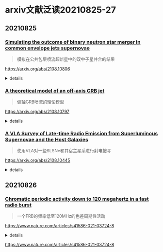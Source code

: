 # arxiv文献泛读20210825-27

## 20210825

### [Simulating the outcome of binary neutron star merger in common envelope jets supernovae](./2108.10806.pdf)

> 模拟在公共包层喷流超新星中的双中子星并合的结果

https://arxiv.org/abs/2108.10806

<details>
<summary>details</summary>

We simulate the influence of the energy that the merger process of two neutron stars (NSs) releases inside a red supergiant (RSG) star on the RSG envelope inner to the merger location. In the triple star common envelope evolution (CEE) that we consider a tight binary system of two NSs spirals-in inside an RSG envelope and because of mass accretion and dynamical friction the two NS merge. We deposit merger-explosion energies of 3e50 and 1e51 erg at distances of 25Ro and 50Ro from the center of the RSG, and with the three-dimensional hydrodynamical code FLASH we follow the evolution of the RSG envelope in inner regions. For the parameters we explore we find that more than 90 per cent of the RSG envelope mass inner to the merger site stays bound to the RSG. NSs that experience a CEE are likely to accrete RSG envelope mass through an accretion disk that launches jets. These jets power a luminous transient event, a common envelope jets supernova (CEJSN). The merger process adds to the CEJSN energy. Our finding implies that the interaction of the merger product, a massive NS or a BH, with the envelope can continue to release more energy, both by further in-spiral and by mass accretion by the merger product. Massive RSG envelopes can force the merger product to spiral-in into the core of the RSG, leading to an even more energetic CEJSN. 

- 模拟了在一个红超巨星(RSG)里面的双中子星并合过程释放的能量对并合位置以内的RGS包层的影响.
- 发现并合位置以内的90%的包层质量会继续保留在RSG中. 而在这样一个tripple star common envelope evolution中, 双中子星会吸积RSG的包层物质开启喷流. 这些喷流则会引发明亮的暂现源事件: 共包层喷流超新星(common envelope jets supernova, CEJSN).
- 研究表明并合产物(NS或BH)与包层物质的相互作用可以通过进一步的旋进或这吸积来释放更多的能量. 大质量的RSG能够使并合产物往核心旋进从而导致能量更大的CEJSN

![fig1](./pics/fig1.png)
![fig1note](./pics/fig1_note.png)

</details>

### [A theoretical model of an off-axis GRB jet](./2108.10797.pdf)

> 偏轴GRB喷流的理论模型

https://arxiv.org/abs/2108.10797

<details>
<summary>details</summary>

In light of the most recent observations of late afterglows produced by the merger of compact objects or by the core-collapse of massive dying stars, we research the evolution of the afterglow produced by an off-axis top-hat jet and its interaction with a surrounding medium. The medium is parametrized by a power law distribution of the form n(r)∝r−k is the stratification parameter and contains the development when the surrounding density is constant (k=0) or wind-like (k=2). We develop an analytical synchrotron forward-shock model when the outflow is viewed off-axis, and it is decelerated by a stratified medium. Using the X-ray data points collected by a large campaign of orbiting satellites and ground telescopes, we have managed to apply our model and fit the X-ray spectrum of the GRB afterglow associated to SN 2020bvc with conventional parameters. Our model predicts that its circumburst medium is parametrized by a power law with stratification parameter k=1.5. 

- 作者研究了偏轴高帽喷流产生的余辉的演化及其与周围介质的相互作用

- 介质由幂律的密度分布来描述$n(r)\propto r^{-k}$. 讨论了k=0(constant)和k=2(wind-like)的情形

- 作者提出了一个解析的同步辐射前向激波模型, 描述偏轴外流被分层介质减速产生的余辉辐射.

- 使用该模型拟合了SN2020bvc成协的GRB余辉, 给出爆周介质的密度分布指数k=1.5

  ![fig2](./pics/fig2.png)

</details>

### [A VLA Survey of Late-time Radio Emission from Superluminous Supernovae and the Host Galaxies](./2108.10445.pdf)

> 使用VLA对一些SLSNe和其宿主星系进行射电搜寻

https://arxiv.org/abs/2108.10445

<details>
<summary>details</summary>

We present the results of 3 GHz radio continuum observations of 23 superluminous supernovae (SLSNe) and their host galaxies by using the Karl G. Jansky Very Large Array conducted 5-21 years after the explosions. The sample consists of 15 Type I and 8 Type II SLSNe at z < 0.3, providing one of the largest sample of SLSNe with late-time radio data. We detected radio emission from one SLSN (PTF10hgi) and 5 hosts with a significance of >5σ. No time variability is found in late-time radio light curves of the radio-detected sources in a timescale of years except for PTF10hgi, whose variability is reported in a separate study. Comparison of star-formation rates (SFRs) derived from the 3 GHz flux densities with those derived from SED modeling based on UV-NIR data shows that four hosts have an excess of radio SFRs, suggesting obscured star formation. Upper limits for undetected hosts and stacked results show that the majority of the SLSN hosts do not have a significant obscured star formation. By using the 3 GHz upper limits, we constrain the parameters for afterglows arising from interaction between initially off-axis jets and circumstellar medium (CSM). We found that the models with higher energies (Eiso≳ several ×1053 erg) and CSM densities (n≳0.01 cm−3) are excluded, but lower energies or CSM densities are not excluded with the current data. We also constrained the models of pulsar wind nebulae powered by a newly born magnetar for a subsample of SLSNe with model predictions in the literature. 

- 作者在3GHz上对23个SLSN以及宿主星系做了射电搜寻, 结果只在一个SLSN和5个宿主星系中探测到了射电辐射.
- 作者根据射电辐射计算了宿主星系的SFR, 将结果与从SED(UV-NIR)模型得到的SFR比较, 发现有4个宿主星系存在射电恒星形成率的超出, 即存在obscured star formation.
  ![eqs](./pics/2108.10445_eq1.png)
- 考虑到晚期射电辐射可能从偏轴喷流和介质的相互作用中产生, 使用其它未探测到的目标的上限值 进行了余辉参数的限制, 排除了较高能量(Eiso≳ several ×10^53 erg) and 和较高密度(n≳0.01 cm^−3)的情形.(把不同的星系的光度拿到一起?转换成了光度, 消除了距离的因素)
  ![fig6](./pics/2108.10445_fig6.png)

- 射电辐射也可能产生于新生磁星驱动的脉冲星星风星云, 作者对此模型也做了一些限制.
  ![tab6](./pics/2108.10445_tab6.png)

</details>

## 20210826

### [Chromatic periodic activity down to 120 megahertz in a fast radio burst](./s41586-021-03724-8.pdf)

> 一个FRB的频率低至120MHz的色差周期性活动

https://www.nature.com/articles/s41586-021-03724-8

<details>
<summary>details</summary>

Fast radio bursts (FRBs) are extragalactic astrophysical transients1 whose brightness requires emitters that are highly energetic yet compact enough to produce the short, millisecond-duration bursts. FRBs have thus far been detected at frequencies from 8 gigahertz (ref. 2) down to 300 megahertz (ref. 3), but lower-frequency emission has remained elusive. Some FRBs repeat4,5,6, and one of the most frequently detected, FRB 20180916B7, has a periodicity cycle of 16.35 days (ref. 8). Using simultaneous radio data spanning a wide range of wavelengths (a factor of more than 10), here we show that FRB 20180916B emits down to 120 megahertz, and that its activity window is frequency dependent (that is, chromatic). The window is both narrower and earlier at higher frequencies. Binary wind interaction models predict a wider window at higher frequencies, the opposite of our observations. Our full-cycle coverage shows that the 16.3-day periodicity is not aliased. We establish that low-frequency FRB emission can escape the local medium. For bursts of the same fluence, FRB 20180916B is more active below 200 megahertz than at 1.4 gigahertz. Combining our results with previous upper limits on the all-sky FRB rate at 150 megahertz, we find there are 3–450 FRBs in the sky per day above 50 Jy ms. Our chromatic results strongly disfavour scenarios in which absorption from strong stellar winds causes FRB periodicity. We demonstrate that some FRBs are found in ‘clean’ environments that do not absorb or scatter low-frequency radiation.

- 目前FRB在300MHz以下的辐射情况仍不是很清楚.
- 作者使用波长跨度很大的同时的射数据, 展示了周期为16.35天的重复爆FRB20180916B的辐射频段低至120MHz, 并且它的活动窗口是由频率决定的, 频率越高, 活动窗口就越窄和越早.
- 文章证实低频FRB辐射也可以自本地介质中逃逸出来.
- 在相同通量的爆发中, FRB20180926B在200MHz以下要比在1.4GHz更活跃.
- 结合以前的150MHz全天FRB发生率的上限和这次的结果, 作者发现每天有3-450个 50 Jy ms以上的FRB.
- 具有色差的行为不支持FRB的周期性是由强烈星风的吸收造成的这种情形.
- 作者展示了一些FRB的环境是"干净的", 不吸收或散射低频率辐射.

---
- 观测: 使用Apertif(1220MHz-1520MHz, 388.4h, covering 7cycles)和LOFAR(110-190MHz, 48.3h, during 3cycles peaks). 前者探测到54个爆(in 6 cycles), 后者探测到9个(in 1 cycle).
  ![fig3](./pics/nat_fig3.png)
- 后者的9个都没有同时在Apertif上探测到. 而在前者的54个爆的时间内, 作者用LOFAR同时观测了10个,也没有探测到. 
  ![fig1](./pics/nat_fig1.png)
  ![fig2](./pics/nat_fig2.png)
- LOFAR观测到的脉冲由一个陡峰加散射尾组成,150MHz的散射时标$\tau_{sc}=46\pm 10 ms$, 与频率的关系: $\tau_{sc} \propto \nu^{-4.2\pm1.1}$.
- 对这个源, 鉴于有低频率的探测数据(L01, L07), 可知free-free吸收和康普顿散射在这里都没有影响到FRB的低频的辐射, 证明有一些FRB的环境是"干净的".
- Apertif探测的爆中有很多都显示出了频率漂移的subcomponents, 1370MHz上测得的漂移率是-39(7)MHz/ms, 相比其它文章测得的-4.2(0.4) @ 400MHz, -21(0.3) @ 600MHz要高出许多.`The average drift rate values evolve linearly with frequency, as in FRB 20121102A`
- 对Apertif, CHIME/FRB,和 LOFAR的观测进行分析发现, 1.4GHz的活跃窗口比600MHz的要更窄且来的更早. Apertif的峰值大约比CHIME/FRB的峰值早0.7天,而窗口则只有一半. LOFAR峰值比CHIME/FRB要晚2天, 但由于LOFAR观测数据不全面, 这个估计不准确.
  ![fig4](./pics/nat_fig4.png)
- 一些模型认为FRB20180916B来自于一个双星系统, 来自其中的星风对辐射产生了自由自由吸收, 预言了具色差的活跃窗口, 变化的DM值(dynamical absorption column), 以及低频阶段. 但观测到的事实: 120MHz低频段的辐射, 不变的DM值 不辐射该类模型预言.
- 
</details>



https://www.nature.com/articles/s41586-021-03724-8

